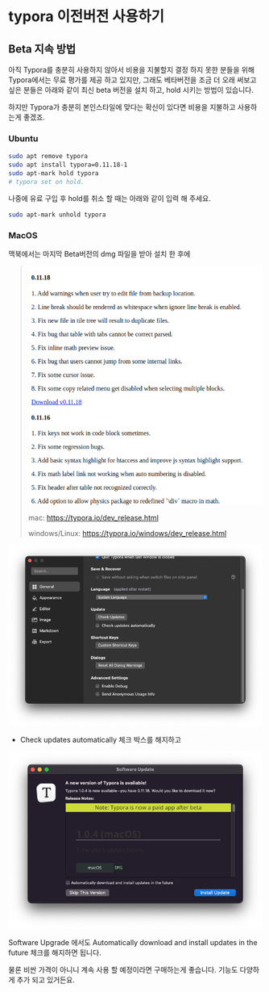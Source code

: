# typora 이전버전 사용하기

## Beta 지속 방법

아직 Typora를 충분히 사용하지 않아서 비용을 지불할지 결정 하지 못한 분들을 위해 Typora에서는 무료 평가를 제공 하고 있지만, 그래도 베타버전을 조금 더 오래 써보고 싶은 분들은 아래와 같이 최신 beta 버전을 설치 하고, hold 시키는 방법이 있습니다.

하지만 Typora가 충분히 본인스타일에 맞다는 확신이 있다면 비용을 지불하고 사용하는게 좋겠죠.

### Ubuntu

```zsh
sudo apt remove typora
sudo apt install typora=0.11.18-1
sudo apt-mark hold typora
# typora set on hold.
```

나중에 유료 구입 후 hold를 취소 할 때는 아래와 같이 입력 해 주세요.

```zsh
sudo apt-mark unhold typora
```

### MacOS

맥북에서는 마지막 Beta버전의 dmg 파일을 받아 설치 한 후에

> ![image-20220111150018623](https://raw.githubusercontent.com/Shane-Park/mdblog/main/news/typora-release.assets/image-20220111150018623.png)
>
> mac: https://typora.io/dev_release.html
>
> windows/Linux: https://typora.io/windows/dev_release.html

![image-20211208214912647](https://raw.githubusercontent.com/Shane-Park/mdblog/main/news/typora-release.assets/image-20211208214912647.png)

-  Check updates automatically 체크 박스를 해지하고

![image-20211208215037282](https://raw.githubusercontent.com/Shane-Park/mdblog/main/news/typora-release.assets/image-20211208215037282.png)

Software Upgrade 에서도 Automatically download and install updates in the future 체크를 해지하면 됩니다.

물론 비싼 가격이 아니니 계속 사용 할 예정이라면 구매하는게 좋습니다. 기능도 다양하게 추가 되고 있거든요.